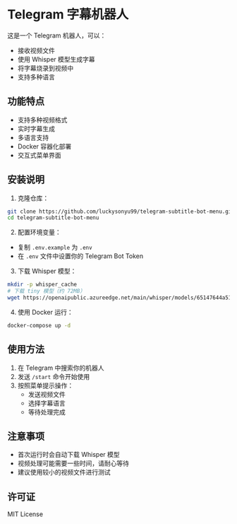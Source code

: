 # Telegram 字幕机器人

这是一个 Telegram 机器人，可以：
- 接收视频文件
- 使用 Whisper 模型生成字幕
- 将字幕烧录到视频中
- 支持多种语言

## 功能特点

- 支持多种视频格式
- 实时字幕生成
- 多语言支持
- Docker 容器化部署
- 交互式菜单界面

## 安装说明

1. 克隆仓库：
```bash
git clone https://github.com/luckysonyu99/telegram-subtitle-bot-menu.git
cd telegram-subtitle-bot-menu
```

2. 配置环境变量：
- 复制 `.env.example` 为 `.env`
- 在 `.env` 文件中设置你的 Telegram Bot Token

3. 下载 Whisper 模型：
```bash
mkdir -p whisper_cache
# 下载 tiny 模型（约 72MB）
wget https://openaipublic.azureedge.net/main/whisper/models/65147644a518d12f04e32d6f3b26facc3f8dd46e5390956a9424a650c0ce22b9/tiny.pt -O whisper_cache/tiny.pt
```

4. 使用 Docker 运行：
```bash
docker-compose up -d
```

## 使用方法

1. 在 Telegram 中搜索你的机器人
2. 发送 `/start` 命令开始使用
3. 按照菜单提示操作：
   - 发送视频文件
   - 选择字幕语言
   - 等待处理完成

## 注意事项

- 首次运行时会自动下载 Whisper 模型
- 视频处理可能需要一些时间，请耐心等待
- 建议使用较小的视频文件进行测试

## 许可证

MIT License 